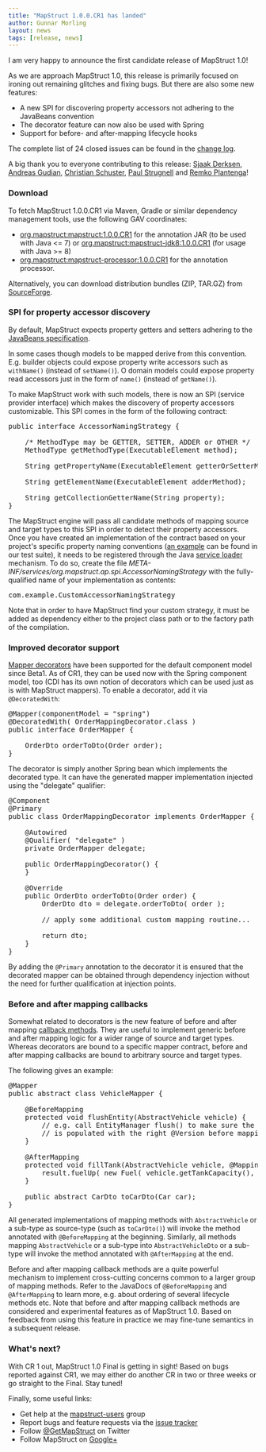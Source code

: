 ```yaml
---
title: "MapStruct 1.0.0.CR1 has landed"
author: Gunnar Morling
layout: news
tags: [release, news]
---
```


I am very happy to announce the first candidate release of MapStruct 1.0!

As we are approach MapStruct 1.0, this release is primarily focused on ironing out remaining glitches and fixing bugs. But there are also some new features:

* A new SPI for discovering property accessors not adhering to the JavaBeans convention
* The decorator feature can now also be used with Spring
* Support for before- and after-mapping lifecycle hooks

The complete list of 24 closed issues can be found in the [change log](https://github.com/mapstruct/mapstruct/issues?q=milestone%3A1.0.0.CR1).

A big thank you to everyone contributing to this release: [Sjaak Derksen](https://github.com/sjaakd/), [Andreas Gudian](https://github.com/agudian), [Christian Schuster](https://github.com/chschu), [Paul Strugnell](https://github.com/ps-powa) and [Remko Plantenga](https://github.com/sonata82)!

### Download

To fetch MapStruct 1.0.0.CR1 via Maven, Gradle or similar dependency management tools, use the following GAV coordinates:

* [org.mapstruct:mapstruct:1.0.0.CR1](http://search.maven.org/#artifactdetails|org.mapstruct|mapstruct|1.0.0.CR1|jar) for the annotation JAR (to be used with Java <= 7) or [org.mapstruct:mapstruct-jdk8:1.0.0.CR1](http://search.maven.org/#artifactdetails|org.mapstruct|mapstruct-jdk8|1.0.0.CR1|jar) (for usage with Java >= 8)
* [org.mapstruct:mapstruct-processor:1.0.0.CR1](http://search.maven.org/#artifactdetails|org.mapstruct|mapstruct-processor|1.0.0.CR1|jar) for the annotation processor.

Alternatively, you can download distribution bundles (ZIP, TAR.GZ) from [SourceForge](http://sourceforge.net/projects/mapstruct/files/1.0.0.CR1/).

### SPI for property accessor discovery

By default, MapStruct expects property getters and setters adhering to the [JavaBeans specification](http://www.oracle.com/technetwork/java/javase/documentation/spec-136004.html).

In some cases though models to be mapped derive from this convention. E.g. builder objects could expose property write accessors such as `withName()` (instead of `setName()`). O domain models could expose property read accessors just in the form of `name()` (instead of `getName()`).

To make MapStruct work with such models, there is now an SPI (service provider interface) which makes the discovery of property accessors customizable. This SPI comes in the form of the following contract:

<pre class="prettyprint linenums">
public interface AccessorNamingStrategy {

    /* MethodType may be GETTER, SETTER, ADDER or OTHER */
    MethodType getMethodType(ExecutableElement method);

    String getPropertyName(ExecutableElement getterOrSetterMethod);

    String getElementName(ExecutableElement adderMethod);

    String getCollectionGetterName(String property);
}
</pre>

The MapStruct engine will pass all candidate methods of mapping source and target types to this SPI in order to detect their property accessors. Once you have created an implementation of the contract based on your project's specific property naming conventions ([an example](https://github.com/mapstruct/mapstruct/blob/master/integrationtest/src/test/resources/namingStrategyTest/strategy/src/main/java/org/mapstruct/itest/naming/CustomAccessorNamingStrategy.java) can be found in our test suite), it needs to be registered through the Java [service loader](http://docs.oracle.com/javase/8/docs/api/index.html?java/util/ServiceLoader.html) mechanism. To do so, create the file _META-INF/services/org.mapstruct.ap.spi.AccessorNamingStrategy_ with the fully-qualified name of your implementation as contents:

<pre class="prettyprint linenums">
com.example.CustomAccessorNamingStrategy
</pre>

Note that in order to have MapStruct find your custom strategy, it must be added as dependency either to the project class path or to the factory path of the compilation.

### Improved decorator support

[Mapper decorators](/documentation/#section-decorators) have been supported for the default component model since Beta1. As of CR1, they can be used now with the Spring component model, too (CDI has its own notion of decorators which can be used just as is with MapStruct mappers). To enable a decorator, add it via `@DecoratedWith`:

<pre class="prettyprint linenums">
@Mapper(componentModel = "spring")
@DecoratedWith( OrderMappingDecorator.class )
public interface OrderMapper {

    OrderDto orderToDto(Order order);
}
</pre>

The decorator is simply another Spring bean which implements the decorated type. It can have the generated mapper implementation injected using the "delegate" qualifier:

<pre class="prettyprint linenums">
@Component
@Primary
public class OrderMappingDecorator implements OrderMapper {

    @Autowired
    @Qualifier( "delegate" )
    private OrderMapper delegate;

    public OrderMappingDecorator() {
    }

    @Override
    public OrderDto orderToDto(Order order) {
        OrderDto dto = delegate.orderToDto( order );

        // apply some additional custom mapping routine...

        return dto;
    }
}
</pre>

By adding the `@Primary` annotation to the decorator it is ensured that the decorated mapper can be obtained through dependency injection without the need for further qualification at injection points.

### Before and after mapping callbacks

Somewhat related to decorators is the new feature of before and after mapping [callback methods](/documentation#section-before-after). They are useful to implement generic before and after mapping logic for a wider range of source and target types. Whereas decorators are bound to a specific mapper contract, before and after mapping callbacks are bound to arbitrary source and target types.

The following gives an example:

<pre class="prettyprint linenums">
@Mapper
public abstract class VehicleMapper {

    @BeforeMapping
    protected void flushEntity(AbstractVehicle vehicle) {
        // e.g. call EntityManager flush() to make sure the entity
        // is populated with the right @Version before mapping it into the DTO
    }

    @AfterMapping
    protected void fillTank(AbstractVehicle vehicle, @MappingTarget AbstractVehicleDto result) {
        result.fuelUp( new Fuel( vehicle.getTankCapacity(), vehicle.getFuelType() ) );
    }

    public abstract CarDto toCarDto(Car car);
}
</pre>

All generated implementations of mapping methods with `AbstractVehicle` or a sub-type as source-type (such as `toCarDto()`) will invoke the method annotated with `@BeforeMapping` at the beginning. Similarly, all methods mapping `AbstractVehicle` or a sub-type into `AbstractVehicleDto` or a sub-type will invoke the method annotated with `@AfterMapping` at the end.

Before and after mapping callback methods are a quite powerful mechanism to implement cross-cutting concerns common to a larger group of mapping methods. Refer to the JavaDocs of `@BeforeMapping` and `@AfterMapping` to learn more, e.g. about ordering of several lifecycle methods etc. Note that before and after mapping callback methods are considered and experimental features as of MapStruct 1.0. Based on feedback from using this feature in practice we may fine-tune semantics in a subsequent release.

### What's next?

With CR 1 out, MapStruct 1.0 Final is getting in sight! Based on bugs reported against CR1, we may either do another CR in two or three weeks or go straight to the Final. Stay tuned!

Finally, some useful links:

* Get help at the [mapstruct-users](https://groups.google.com/forum/?fromgroups#!forum/mapstruct-users) group
* Report bugs and feature requests via the [issue tracker](https://github.com/mapstruct/mapstruct/issues)
* Follow [@GetMapStruct](https://twitter.com/GetMapStruct) on Twitter
* Follow MapStruct on [Google+](https://plus.google.com/u/0/118070742567787866481/posts)
